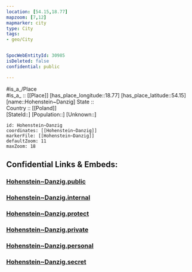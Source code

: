 ```yaml
---
location: [54.15,18.77] 
mapzoom: [7,12] 
mapmarker: city 
type: City
tags:
- geo/City


SpocWebEntityId: 30985
isDeleted: false
confidential: public

---
```

#is_a_/Place  
#is_a_ :: [[Place]] 
[has_place_longitude::18.77] 
[has_place_latitude::54.15] 
[name::Hohenstein~Danzig] 
State ::  
Country :: [[Poland]]  
[StateId::] 
[Population::] 
[Unknown::] 


```leaflet
id: Hohenstein~Danzig
coordinates: [[Hohenstein~Danzig]] 
markerFile: [[Hohenstein~Danzig]] 
defaultZoom: 11 
maxZoom: 18
```


## Confidential Links & Embeds: 

### [Hohenstein~Danzig.public](/_public/\Earth\Continent\Europe\Europe~East\Poland\Provinces~Poland\Pomeranian\CityHohenstein~Danzig.public.md) 

### [Hohenstein~Danzig.internal](/_internal/\Earth\Continent\Europe\Europe~East\Poland\Provinces~Poland\Pomeranian\CityHohenstein~Danzig.internal.md) 

### [Hohenstein~Danzig.protect](/_protect/\Earth\Continent\Europe\Europe~East\Poland\Provinces~Poland\Pomeranian\CityHohenstein~Danzig.protect.md) 

### [Hohenstein~Danzig.private](/_private/\Earth\Continent\Europe\Europe~East\Poland\Provinces~Poland\Pomeranian\CityHohenstein~Danzig.private.md) 

### [Hohenstein~Danzig.personal](/_personal/\Earth\Continent\Europe\Europe~East\Poland\Provinces~Poland\Pomeranian\CityHohenstein~Danzig.personal.md) 

### [Hohenstein~Danzig.secret](/_secret/\Earth\Continent\Europe\Europe~East\Poland\Provinces~Poland\Pomeranian\CityHohenstein~Danzig.secret.md)

